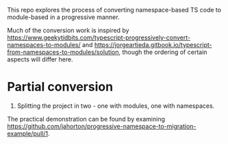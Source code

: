 This repo explores the process of converting namespace-based TS code to module-based in a progressive manner.

Much of the conversion work is inspired by https://www.geekytidbits.com/typescript-progressively-convert-namespaces-to-modules/ and https://jorgeartieda.gitbook.io/typescript-from-namespaces-to-modules/solution,
though the ordering of certain aspects will differ here.

# Partial conversion
1. Splitting the project in two - one with modules, one with namespaces.

The practical demonstration can be found by examining https://github.com/jahorton/progressive-namespace-to-migration-example/pull/1.
